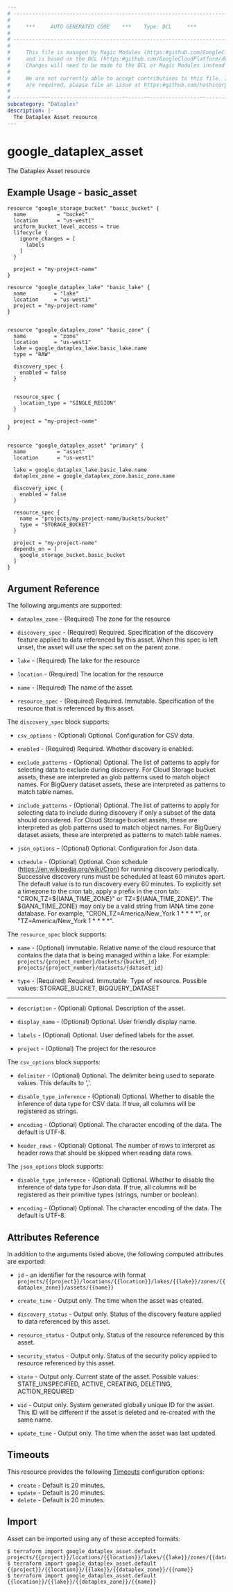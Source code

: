 ```yaml
---
# ----------------------------------------------------------------------------
#
#     ***     AUTO GENERATED CODE    ***    Type: DCL     ***
#
# ----------------------------------------------------------------------------
#
#     This file is managed by Magic Modules (https:#github.com/GoogleCloudPlatform/magic-modules)
#     and is based on the DCL (https:#github.com/GoogleCloudPlatform/declarative-resource-client-library).
#     Changes will need to be made to the DCL or Magic Modules instead of here.
#
#     We are not currently able to accept contributions to this file. If changes
#     are required, please file an issue at https:#github.com/hashicorp/terraform-provider-google/issues/new/choose
#
# ----------------------------------------------------------------------------
subcategory: "Dataplex"
description: |-
  The Dataplex Asset resource
---
```


# google_dataplex_asset

The Dataplex Asset resource

## Example Usage - basic_asset
```hcl
resource "google_storage_bucket" "basic_bucket" {
  name          = "bucket"
  location      = "us-west1"
  uniform_bucket_level_access = true
  lifecycle {
    ignore_changes = [
      labels
    ]
  }
 
  project = "my-project-name"
}
 
resource "google_dataplex_lake" "basic_lake" {
  name         = "lake"
  location     = "us-west1"
  project = "my-project-name"
}
 
 
resource "google_dataplex_zone" "basic_zone" {
  name         = "zone"
  location     = "us-west1"
  lake = google_dataplex_lake.basic_lake.name
  type = "RAW"
 
  discovery_spec {
    enabled = false
  }
 
 
  resource_spec {
    location_type = "SINGLE_REGION"
  }
 
  project = "my-project-name"
}
 
 
resource "google_dataplex_asset" "primary" {
  name          = "asset"
  location      = "us-west1"
 
  lake = google_dataplex_lake.basic_lake.name
  dataplex_zone = google_dataplex_zone.basic_zone.name
 
  discovery_spec {
    enabled = false
  }
 
  resource_spec {
    name = "projects/my-project-name/buckets/bucket"
    type = "STORAGE_BUCKET"
  }
 
  project = "my-project-name"
  depends_on = [
    google_storage_bucket.basic_bucket
  ]
}
```

## Argument Reference

The following arguments are supported:

* `dataplex_zone` -
  (Required)
  The zone for the resource
  
* `discovery_spec` -
  (Required)
  Required. Specification of the discovery feature applied to data referenced by this asset. When this spec is left unset, the asset will use the spec set on the parent zone.
  
* `lake` -
  (Required)
  The lake for the resource
  
* `location` -
  (Required)
  The location for the resource
  
* `name` -
  (Required)
  The name of the asset.
  
* `resource_spec` -
  (Required)
  Required. Immutable. Specification of the resource that is referenced by this asset.
  


The `discovery_spec` block supports:
    
* `csv_options` -
  (Optional)
  Optional. Configuration for CSV data.
    
* `enabled` -
  (Required)
  Required. Whether discovery is enabled.
    
* `exclude_patterns` -
  (Optional)
  Optional. The list of patterns to apply for selecting data to exclude during discovery. For Cloud Storage bucket assets, these are interpreted as glob patterns used to match object names. For BigQuery dataset assets, these are interpreted as patterns to match table names.
    
* `include_patterns` -
  (Optional)
  Optional. The list of patterns to apply for selecting data to include during discovery if only a subset of the data should considered. For Cloud Storage bucket assets, these are interpreted as glob patterns used to match object names. For BigQuery dataset assets, these are interpreted as patterns to match table names.
    
* `json_options` -
  (Optional)
  Optional. Configuration for Json data.
    
* `schedule` -
  (Optional)
  Optional. Cron schedule (https://en.wikipedia.org/wiki/Cron) for running discovery periodically. Successive discovery runs must be scheduled at least 60 minutes apart. The default value is to run discovery every 60 minutes. To explicitly set a timezone to the cron tab, apply a prefix in the cron tab: "CRON_TZ=${IANA_TIME_ZONE}" or TZ=${IANA_TIME_ZONE}". The ${IANA_TIME_ZONE} may only be a valid string from IANA time zone database. For example, "CRON_TZ=America/New_York 1 * * * *", or "TZ=America/New_York 1 * * * *".
    
The `resource_spec` block supports:
    
* `name` -
  (Optional)
  Immutable. Relative name of the cloud resource that contains the data that is being managed within a lake. For example: `projects/{project_number}/buckets/{bucket_id}` `projects/{project_number}/datasets/{dataset_id}`
    
* `type` -
  (Required)
  Required. Immutable. Type of resource. Possible values: STORAGE_BUCKET, BIGQUERY_DATASET
    
- - -

* `description` -
  (Optional)
  Optional. Description of the asset.
  
* `display_name` -
  (Optional)
  Optional. User friendly display name.
  
* `labels` -
  (Optional)
  Optional. User defined labels for the asset.
  
* `project` -
  (Optional)
  The project for the resource
  


The `csv_options` block supports:
    
* `delimiter` -
  (Optional)
  Optional. The delimiter being used to separate values. This defaults to ','.
    
* `disable_type_inference` -
  (Optional)
  Optional. Whether to disable the inference of data type for CSV data. If true, all columns will be registered as strings.
    
* `encoding` -
  (Optional)
  Optional. The character encoding of the data. The default is UTF-8.
    
* `header_rows` -
  (Optional)
  Optional. The number of rows to interpret as header rows that should be skipped when reading data rows.
    
The `json_options` block supports:
    
* `disable_type_inference` -
  (Optional)
  Optional. Whether to disable the inference of data type for Json data. If true, all columns will be registered as their primitive types (strings, number or boolean).
    
* `encoding` -
  (Optional)
  Optional. The character encoding of the data. The default is UTF-8.
    
## Attributes Reference

In addition to the arguments listed above, the following computed attributes are exported:

* `id` - an identifier for the resource with format `projects/{{project}}/locations/{{location}}/lakes/{{lake}}/zones/{{dataplex_zone}}/assets/{{name}}`

* `create_time` -
  Output only. The time when the asset was created.
  
* `discovery_status` -
  Output only. Status of the discovery feature applied to data referenced by this asset.
  
* `resource_status` -
  Output only. Status of the resource referenced by this asset.
  
* `security_status` -
  Output only. Status of the security policy applied to resource referenced by this asset.
  
* `state` -
  Output only. Current state of the asset. Possible values: STATE_UNSPECIFIED, ACTIVE, CREATING, DELETING, ACTION_REQUIRED
  
* `uid` -
  Output only. System generated globally unique ID for the asset. This ID will be different if the asset is deleted and re-created with the same name.
  
* `update_time` -
  Output only. The time when the asset was last updated.
  
## Timeouts

This resource provides the following
[Timeouts](https://developer.hashicorp.com/terraform/plugin/sdkv2/resources/retries-and-customizable-timeouts) configuration options:

- `create` - Default is 20 minutes.
- `update` - Default is 20 minutes.
- `delete` - Default is 20 minutes.

## Import

Asset can be imported using any of these accepted formats:

```
$ terraform import google_dataplex_asset.default projects/{{project}}/locations/{{location}}/lakes/{{lake}}/zones/{{dataplex_zone}}/assets/{{name}}
$ terraform import google_dataplex_asset.default {{project}}/{{location}}/{{lake}}/{{dataplex_zone}}/{{name}}
$ terraform import google_dataplex_asset.default {{location}}/{{lake}}/{{dataplex_zone}}/{{name}}
```



